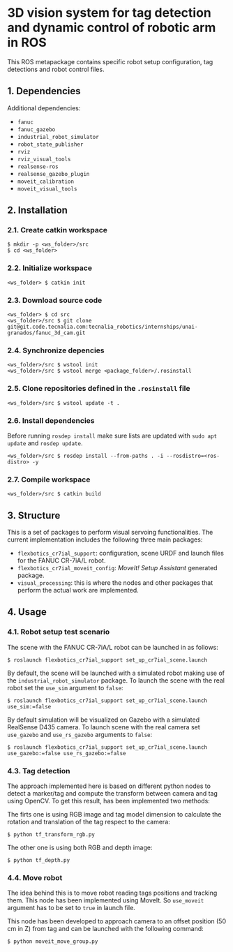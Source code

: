 # 3D vision system for tag detection and dynamic control of robotic arm in ROS

This ROS metapackage contains specific robot setup configuration, tag detections  and robot control files.

## 1. Dependencies


Additional dependencies:

* `fanuc`
* `fanuc_gazebo`
* `industrial_robot_simulator`
* `robot_state_publisher`
* `rviz`
* `rviz_visual_tools`
* `realsense-ros`
* `realsense_gazebo_plugin`
* `moveit_calibration`
* `moveit_visual_tools`

## 2. Installation

### 2.1. Create catkin workspace

```shell
$ mkdir -p <ws_folder>/src
$ cd <ws_folder>
```

### 2.2. Initialize workspace

```shell
<ws_folder> $ catkin init
```

### 2.3. Download source code

```shell
<ws_folder> $ cd src
<ws_folder>/src $ git clone git@git.code.tecnalia.com:tecnalia_robotics/internships/unai-granados/fanuc_3d_cam.git
```

### 2.4. Synchronize depencies

```shell
<ws_folder>/src $ wstool init
<ws_folder>/src $ wstool merge <package_folder>/.rosinstall
```

### 2.5. Clone repositories defined in the `.rosinstall` file                                                                                                                                                                                                                              
```shell
<ws_folder>/src $ wstool update -t .
```

### 2.6. Install dependencies

Before running `rosdep install` make sure lists are updated with `sudo apt update` and `rosdep update`.

```shell
<ws_folder>/src $ rosdep install --from-paths . -i --rosdistro=<ros-distro> -y
```

### 2.7. Compile workspace

```shell
<ws_folder>/src $ catkin build
```

## 3. Structure

This is a set of packages to perform  visual servoing functionalities. The current implementation includes the following three main packages:

* `flexbotics_cr7ial_support`: configuration, scene URDF and launch files for the FANUC CR-7iA/L robot.
* `flexbotics_cr7ial_moveit_config`: *MoveIt! Setup Assistant* generated package.
* `visual_processing`: this is where the nodes and other packages that perform the actual work are implemented.


## 4. Usage

### 4.1. Robot setup test scenario

The scene with the FANUC CR-7iA/L robot can be launched in as follows:

```shell
$ roslaunch flexbotics_cr7ial_support set_up_cr7ial_scene.launch
```

By default, the scene will be launched with a simulated robot making use of the `industrial_robot_simulator` package. To launch the scene with the real robot set the `use_sim` argument to `false`:

```shell
$ roslaunch flexbotics_cr7ial_support set_up_cr7ial_scene.launch use_sim:=false
```

By default simulation will be visualized on Gazebo with a simulated RealSense D435 camera. To launch scene with the real camera set `use_gazebo` and `use_rs_gazebo` arguments to `false`:

```shell
$ roslaunch flexbotics_cr7ial_support set_up_cr7ial_scene.launch use_gazebo:=false use_rs_gazebo:=false
```

### 4.3. Tag detection

The approach implemented here is based on different python nodes to detect a marker/tag and compute the transform between camera and tag using OpenCV. To get this result, has been implemented two methods:

The firts one is using RGB image and tag model dimension to calculate the rotation and translation of the tag respect to the camera:

```shell
$ python tf_transform_rgb.py
```
The other one is using both RGB and depth image:

```shell
$ python tf_depth.py
```

### 4.4. Move robot 

The idea behind this is to move robot reading tags positions and tracking them. This node has been implemented using MoveIt. So `use_moveit` argument has to be set to `true` in launch file.

This node has been developed to approach camera to an offset position (50 cm in Z) from tag and can be launched with the following command:

```shell
$ python moveit_move_group.py 
```


